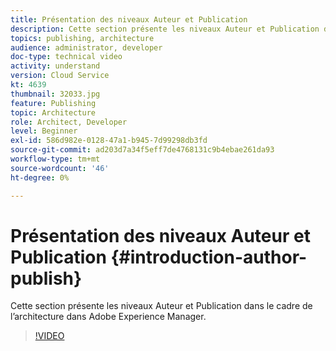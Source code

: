 ```yaml
---
title: Présentation des niveaux Auteur et Publication
description: Cette section présente les niveaux Auteur et Publication dans le cadre de l’architecture dans Adobe Experience Manager.
topics: publishing, architecture
audience: administrator, developer
doc-type: technical video
activity: understand
version: Cloud Service
kt: 4639
thumbnail: 32033.jpg
feature: Publishing
topic: Architecture
role: Architect, Developer
level: Beginner
exl-id: 586d982e-0128-47a1-b945-7d99298db3fd
source-git-commit: ad203d7a34f5eff7de4768131c9b4ebae261da93
workflow-type: tm+mt
source-wordcount: '46'
ht-degree: 0%

---
```


# Présentation des niveaux Auteur et Publication {#introduction-author-publish}

Cette section présente les niveaux Auteur et Publication dans le cadre de l’architecture dans Adobe Experience Manager.

>[!VIDEO](https://video.tv.adobe.com/v/32033/?quality=12&learn=on)
